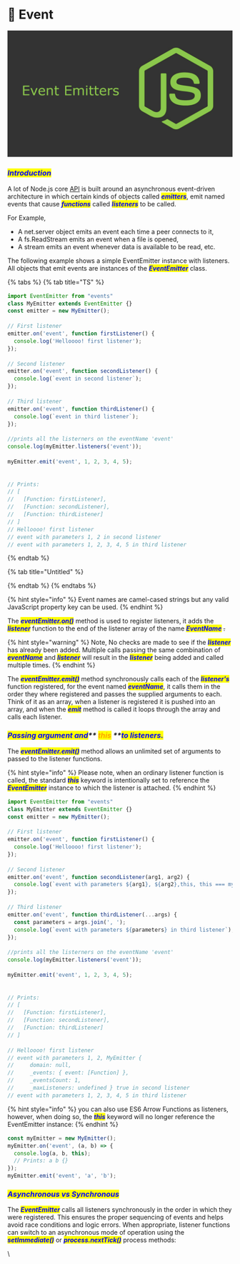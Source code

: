 # 🎣 Event

![](../.gitbook/assets/eventEmitters.png)

### _<mark style="color:blue;">**Introduction**</mark>_

A lot of Node.js core [API](https://en.wikipedia.org/wiki/API) is built around an asynchronous event-driven architecture in which certain kinds of objects called _<mark style="color:blue;">**emitters**</mark>_,  emit named events that cause _<mark style="color:blue;">**functions**</mark>_ called _<mark style="color:blue;">**listeners**</mark>_ to be called.



For Example,&#x20;

* A net.server object emits an event each time a peer connects to it,
* A fs.ReadStream emits an event when a file is opened,
* A stream emits an event whenever data is available to be read, etc.



The following example shows a simple EventEmitter instance with listeners. All objects that emit events are instances of the _<mark style="color:blue;">**EventEmitter**</mark>_ class.&#x20;

{% tabs %}
{% tab title="TS" %}
```typescript
import EventEmitter from "events"
class MyEmitter extends EventEmitter {}
const emitter = new MyEmitter();

// First listener
emitter.on('event', function firstListener() {
  console.log('Helloooo! first listener');
});

// Second listener
emitter.on('event', function secondListener() {
  console.log(`event in second listener`);
});

// Third listener
emitter.on('event', function thirdListener() {
  console.log(`event in third listener`);
});

//prints all the listerners on the eventName 'event'
console.log(myEmitter.listeners('event'));

myEmitter.emit('event', 1, 2, 3, 4, 5);


// Prints:
// [
//   [Function: firstListener],
//   [Function: secondListener],
//   [Function: thirdListener]
// ]
// Helloooo! first listener
// event with parameters 1, 2 in second listener
// event with parameters 1, 2, 3, 4, 5 in third listener
```
{% endtab %}

{% tab title="Untitled" %}

{% endtab %}
{% endtabs %}

{% hint style="info" %}
Event names are camel-cased strings but any valid JavaScript property key can be used.
{% endhint %}

The _<mark style="color:blue;">**eventEmitter.on()**</mark>_ method is used to register listeners, it adds the _<mark style="color:blue;">**listener**</mark>_ function to the end of the listener array of the name _<mark style="color:blue;">**EventName**</mark>_ ~~.~~

{% hint style="warning" %}
Note, No checks are made to see if the _<mark style="color:blue;">**listener**</mark>_ has already been added. Multiple calls passing the same combination of _<mark style="color:blue;">**eventName**</mark>_ and _<mark style="color:blue;">**listener**</mark>_ will result in the _<mark style="color:blue;">**listener**</mark>_ being added and called multiple times.
{% endhint %}

The _<mark style="color:blue;">**eventEmitter.emit()**</mark>_ method synchronously calls each of the _<mark style="color:blue;">**listener's**</mark>_ function registered, for the event named _<mark style="color:blue;">**eventName**</mark>_,  it calls them in the order they where registered and passes the supplied arguments to each. Think of it as an array, when a listener is registered it is pushed into an array, and when the _<mark style="color:blue;">**emit**</mark>_ method is called it loops through the array and calls each listener.



### _<mark style="color:blue;">**Passing argument and**</mark>** **<mark style="color:orange;">**this**</mark>** **<mark style="color:blue;">**to listeners.**</mark>_

The _<mark style="color:blue;">**eventEmitter.emit()**</mark>_ method allows an unlimited set of arguments to passed to the listener functions.&#x20;

{% hint style="info" %}
Please note,  when an ordinary listener function is called, the standard _<mark style="color:blue;">**this**</mark>_ keyword is intentionally set to reference the _<mark style="color:blue;">**EventEmitter**</mark>_ instance to which the listener is attached.
{% endhint %}

```typescript
import EventEmitter from "events"
class MyEmitter extends EventEmitter {}
const emitter = new MyEmitter();

// First listener
emitter.on('event', function firstListener() {
  console.log('Helloooo! first listener');
});

// Second listener
emitter.on('event', function secondListener(arg1, arg2) {
  console.log(`event with parameters ${arg1}, ${arg2},this, this === myEmitter in second listener`);
});

// Third listener
emitter.on('event', function thirdListener(...args) {
  const parameters = args.join(', ');
  console.log(`event with parameters ${parameters} in third listener`);
});

//prints all the listerners on the eventName 'event'
console.log(myEmitter.listeners('event'));

myEmitter.emit('event', 1, 2, 3, 4, 5);


// Prints:
// [
//   [Function: firstListener],
//   [Function: secondListener],
//   [Function: thirdListener]
// ]

// Helloooo! first listener
// event with parameters 1, 2, MyEmitter {
//     domain: null,
//     _events: { event: [Function] },
//     _eventsCount: 1,
//     _maxListeners: undefined } true in second listener
// event with parameters 1, 2, 3, 4, 5 in third listener
```

{% hint style="info" %}
you can also use ES6 Arrow Functions as listeners, however, when doing so, the _<mark style="color:blue;">**this**</mark>_ keyword will no longer reference the EventEmitter instance:
{% endhint %}

```typescript
const myEmitter = new MyEmitter();
myEmitter.on('event', (a, b) => {
  console.log(a, b, this);
  // Prints: a b {}
});
myEmitter.emit('event', 'a', 'b');
```



### _<mark style="color:blue;">**Asynchronous vs Synchronous**</mark>_&#x20;

The _<mark style="color:blue;">**EventEmitter**</mark>_ calls all listeners synchronously in the order in which they were registered. This ensures the proper sequencing of events and helps avoid race conditions and logic errors. When appropriate, listener functions can switch to an asynchronous mode of operation using the _<mark style="color:blue;">**setImmediate()**</mark>_ or  _<mark style="color:blue;">**process.nextTick()**</mark>_ process methods:



\
